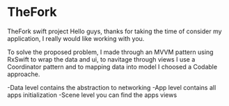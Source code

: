 # TheFork
TheFork swift project
Hello guys, thanks for taking the time of consider my application, I really would like working with you.

To solve the proposed problem, I made through an MVVM pattern using RxSwift to wrap the data and ui, to navitage through views I use a Coordinator pattern and to mapping data into model I choosed a Codable approache.

-Data level contains the abstraction to networking
-App level contains all apps initialization 
-Scene level you can find the apps views
